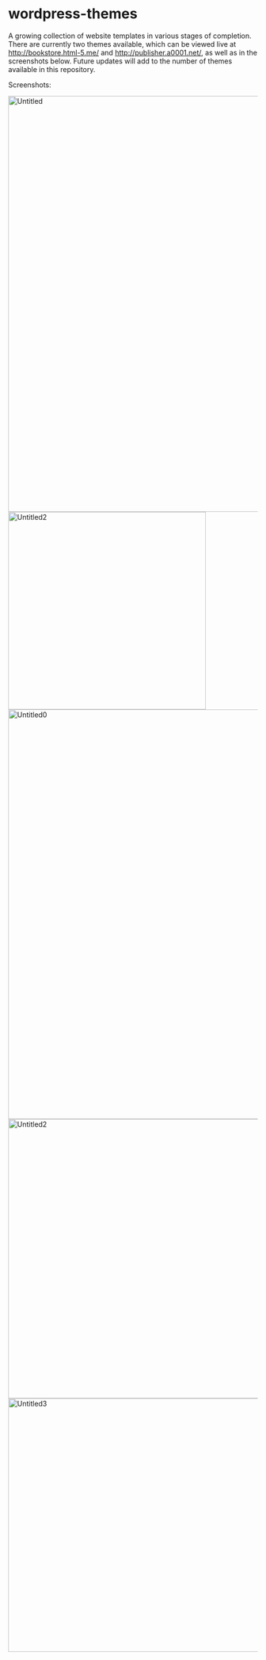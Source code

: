 # wordpress-themes
A growing collection of website templates in various stages of completion. There are currently two themes available, which can be viewed live at http://bookstore.html-5.me/ and http://publisher.a0001.net/, as well as in the screenshots below. Future updates will add to the number of themes available in this repository.


Screenshots:

<img width="840" alt="Untitled" src="https://user-images.githubusercontent.com/80986857/141015611-9222e0a2-875d-43a2-8aa7-a3bf7cc93df3.png">

<img width="399" alt="Untitled2" src="https://user-images.githubusercontent.com/80986857/141015650-d4362c54-f229-449a-83d8-d5c7ee29c9a5.png">

<img width="827" alt="Untitled0" src="https://user-images.githubusercontent.com/80986857/160241762-4668f760-1b40-47b3-ae6b-e0145750d7d1.png">

<img width="564" alt="Untitled2" src="https://user-images.githubusercontent.com/80986857/157778853-057fd0c3-62a4-4c1c-8c07-eae1286de076.png">

<img width="512" alt="Untitled3" src="https://user-images.githubusercontent.com/80986857/157778846-20d0fe32-8c00-4413-b218-54552a72f831.png">
